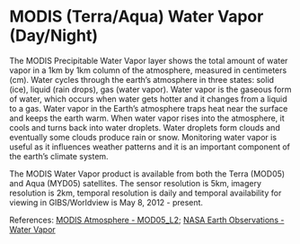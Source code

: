 # MODIS (Terra/Aqua) Water Vapor (Day/Night)
The MODIS Precipitable Water Vapor layer shows the total amount of water vapor in a 1km by 1km column of the atmosphere, measured in centimeters (cm). Water cycles through the earth’s atmosphere in three states: solid (ice), liquid (rain drops), gas (water vapor). Water vapor is the gaseous form of water, which occurs when water gets hotter and it changes from a liquid to a gas. Water vapor in the Earth’s atmosphere traps heat near the surface and keeps the earth warm. When water vapor rises into the atmosphere, it cools and turns back into water droplets. Water droplets form clouds and eventually some clouds produce rain or snow. Monitoring water vapor is useful as it influences weather patterns and it is an important component of the earth’s climate system.  

The MODIS Water Vapor product is available from both the Terra (MOD05) and Aqua (MYD05) satellites. The sensor resolution is 5km, imagery resolution is 2km, temporal resolution is daily and temporal availability for viewing in GIBS/Worldview is May 8, 2012 - present.

References: [MODIS Atmosphere - MOD05_L2](http://modis-atmos.gsfc.nasa.gov/MOD05_L2/index.html); [NASA Earth Observations - Water Vapor](http://neo.sci.gsfc.nasa.gov/view.php?datasetId=MYDAL2_M_SKY_WV)
